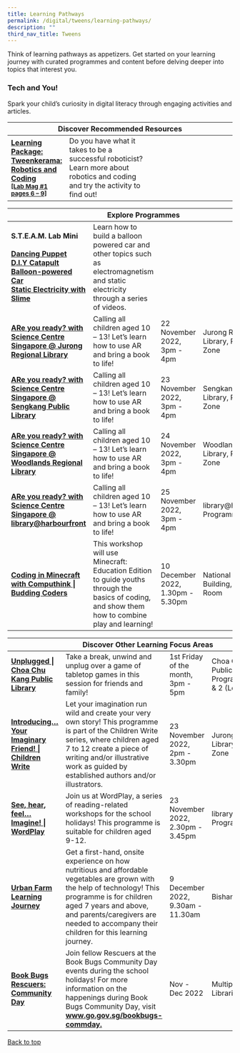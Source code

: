 ```yaml
---
title: Learning Pathways
permalink: /digital/tweens/learning-pathways/
description: ""
third_nav_title: Tweens
---
```

<style type="text/css">
/* Links */
.content a { color: #322987; }
.content a:focus,
.content a:hover { color: #28216c; }

/* Button Outline */
.bp-button { padding-left: 1.5rem; padding-right: 1.5rem; }
.bp-button.is-primary-outline { border: 1px solid #322987; color: #322987; background-color: transparent; text-decoration: none; }
.bp-button.is-primary-outline:focus,
.bp-button.is-primary-outline:hover { border: 1px solid #322987; color: #cff2e8; background-color: #322987; text-decoration: none; }

/* Responsive Iframe */
.responsive-iframe { position: absolute; top: 0; left: 0; bottom: 0; right: 0; width: 100%; height: 100%; }
.responsive-iframe-container { position: relative; overflow: hidden; width: 100%; }
.responsive-iframe-container.ratio-16by9 { padding-top: 56.25%; }
.responsive-iframe-container.ratio-4by3 { padding-top: 75%; }
.responsive-iframe-container.ratio-3by2 { padding-top: 66.66%; }
.responsive-iframe-container.ratio-1by1 { padding-top: 100%; }
</style>
Think of learning pathways as appetizers. Get started on your learning journey with curated programmes and content before delving deeper into topics that interest you.
<h3><b>Tech and You!</b></h3>
Spark your child’s curiosity in digital literacy through engaging activities and articles.
<div class="horizontal-scroll margin--bottom--lg">
  <table class="generic-table">
    <thead>
      <tr>
        <th colspan="4" class="is-uppercase has-weight-normal">Discover Recommended Resources</th>
      </tr>
    </thead>
    <tbody>
      <tr>
        <td style="width: 20%;"><a href="https://childrenandteens.nlb.gov.sg/images/diyresources/secondary/FA_Tweenkerama-Issue-1.pdf" target="_blank"><b>Learning Package: 
<br>Tweenkerama: Robotics and Coding 
					<br><small>[Lab Mag #1 pages 6 – 9]</small>
</b></a></td>
        <td style="width: 40%;">Do you have what it takes to be a successful roboticist? Learn more about robotics and coding and try the activity to find out!
</td>
        <td style="width: 20%;"></td>
        <td style="width: 20%;"></td>
      </tr>
</tbody>
  </table>
</div>

<div class="horizontal-scroll margin--bottom--lg">
  <table class="generic-table">
    <thead>
      <tr>
        <th colspan="4" class="is-uppercase has-weight-normal">Explore Programmes</th>
      </tr>
    </thead>
    <tbody>
      			<tr>
      <td style="width: 20%;"><b> S.T.E.A.M. Lab Mini</b><br><br>
				<a href="https://youtu.be/l9B7iknybmw" target="_blank"><b>Dancing Puppet</b></a><br>
				<a href="https://youtu.be/J5EqL69pjYE" target="_blank"><b>D.I.Y Catapult</b></a><br>
				<a href="https://youtu.be/p6NoA5c8R1U" target="_blank"><b>Balloon-powered Car</b></a><br>
				<a href="https://youtu.be/qDrRGM1t8fU" target="_blank"><b>Static Electricity with Slime</b></a><br></td>
         <td style="width: 40%;">Learn how to build a balloon powered car and other topics such as electromagnetism and static electricity through a series of videos.</td>
        <td style="width: 20%;"></td>
        <td style="width: 20%;"></td>
      </tr>
	<tr>
<td style="width: 20%;"><a href="https://www.eventbrite.sg/e/are-you-ready-with-science-centre-singapore-jurong-regional-library-tickets-435562859237?aff" target="_blank"><b>ARe you ready? with Science Centre Singapore @ Jurong Regional Library</b></a></td>
<td style="width: 20%;">Calling all children aged 10 – 13! Let’s learn how to use AR and bring a book to life!</td>
<td style="width: 20%;">22 November 2022,<br>3pm - 4pm</td>
<td style="width: 20%;">Jurong Regional Library, Programme Zone</td>
</tr>
			<tr><td style="width: 20%;"><a href="https://www.eventbrite.sg/e/are-you-ready-with-science-centre-singapore-sengkang-public-library-tickets-435564925417?aff" target="_blank"><b>ARe you ready? with Science Centre Singapore @ Sengkang Public Library</b></a></td>
<td>Calling all children aged 10 – 13! Let’s learn how to use AR and bring a book to life!</td>
<td>23 November 2022,<br>3pm - 4pm</td>
<td>Sengkang Public Library, Programme Zone</td>
</tr>
			<tr><td><a href="https://www.eventbrite.sg/e/are-you-ready-with-science-centre-singapore-woodlands-regional-library-tickets-435567553277?aff" target="_blank"><b>ARe you ready? with Science Centre Singapore @ Woodlands Regional Library</b></a></td>
<td>Calling all children aged 10 – 13! Let’s learn how to use AR and bring a book to life!</td>
<td>24 November 2022,<br>3pm - 4pm</td>
<td>Woodlands Regional Library, Programme Zone</td>
</tr>
			<tr><td><a href="https://www.eventbrite.sg/e/are-you-ready-with-science-centre-singapore-libraryharbourfront-tickets-435568435917?aff" target="_blank"><b>ARe you ready? with Science Centre Singapore @ library@harbourfront</b></a></td>
<td>Calling all children aged 10 – 13! Let’s learn how to use AR and bring a book to life!</td>
<td>25 November 2022,<br>3pm - 4pm</td>
<td>library@harbourfront, Programme Room 2</td>
</tr>
			<tr><td><a href="https://www.eventbrite.sg/cc/programmes-on-digital-66199?aff=odclrlmctfte" target="_blank"><b>Coding in Minecraft with Computhink | Budding Coders</b></a></td>
<td>This workshop will use Minecraft: Education Edition to guide youths through the basics of coding, and show them how to combine play and learning!</td>
<td>10 December 2022,<br>1.30pm - 5.30pm</td>
<td>National Library Building, Possibility Room</td>
</tr>
			</tbody>
  </table>
</div>

<div class="horizontal-scroll margin--bottom--lg">
  <table class="generic-table">
    <thead>
      <tr>
        <th colspan="4" class="is-uppercase has-weight-normal">Discover Other Learning Focus Areas</th>
      </tr>
    </thead>
    <tbody>           
<tr>
<td><a href="https://www.eventbrite.sg/cc/programmes-for-children-66139" target="_blank"><b>Unplugged | Choa Chu Kang Public Library</b></a></td>
<td>Take a break, unwind and unplug over a game of tabletop games in this session for friends and family!</td>
<td>1st Friday of the month,<br> 3pm - 5pm</td>
<td>Choa Chu Kang Public Library, Programme Room 1 & 2 (Level 4)</td>
</tr>
			<tr>
<td style="width: 20%;"><a href="https://www.eventbrite.sg/e/introducing-your-imaginary-friend-children-write-tickets-441497710537?aff" target="_blank"><b>Introducing… Your Imaginary Friend! | Children Write</b></a></td>
<td style="width: 40%;">Let your imagination run wild and create your very own story! This programme is part of the Children Write series, where children aged 7 to 12 create a piece of writing and/or illustrative work as guided by established authors and/or illustrators.</td>
<td style="width: 20%;">23 November 2022,<br> 2pm - 3.30pm</td>
<td style="width: 20%;">Jurong Regional Library, Programme Zone</td>
</tr>
			<tr>
<td><a href="https://www.eventbrite.sg/e/see-hear-feel-imagine-wordplay-tickets-461572043407?aff" target="_blank"><b>See, hear, feel… Imagine! | WordPlay</b></a></td>
<td>Join us at WordPlay, a series of reading-related workshops for the school holidays! This programme is suitable for children aged 9-12.</td>
<td>23 November 2022,<br> 2.30pm - 3.45pm</td>
<td>library@harbourfront, Programme Room 2</td>
</tr>
				<tr>
<td><a href="https://www.eventbrite.sg/e/urban-farm-learning-journey-tickets-424908251017?aff" target="_blank"><b>Urban Farm Learning Journey</b></a></td>
<td>Get a first-hand, onsite experience on how nutritious and affordable vegetables are grown with the help of technology! This programme is for children aged 7 years and above, and parents/caregivers are needed to accompany their children for this learning journey.</td>
<td>9 December 2022,<br>9.30am - 11.30am</td>
<td>Bishan Public Library</td>
</tr>
			<tr>
<td><a href="https://www.eventbrite.sg/cc/book-bugs-rescuers-community-day-1310889" target="_blank"><b>Book Bugs Rescuers: Community Day</b></a></td>
<td>Join fellow Rescuers at the Book Bugs Community Day events during the school holidays! For more information on the happenings during Book Bugs Community Day, visit <a href="https://www.go.gov.sg/bookbugs-commday" target="_blank"><b>www.go.gov.sg/bookbugs-commday.</b></a></td>
<td>Nov - Dec 2022</td>
<td>Multiple Public Libraries</td>
</tr>
    </tbody>
  </table>
</div>

<p class="has-text-right margin--top--xl"><a href="#main-content">Back to top</a></p>